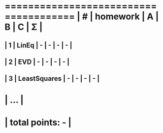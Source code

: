  ======================================
| #  | homework      | A | B | C | Σ   |
 ======================================
| 1  | LinEq         | - | - | - | -  |
---------------------------------------
| 2  | EVD           | - | - | - |  -  |
---------------------------------------
| 3  | LeastSquares  | - | - | - |  -  |
---------------------------------------
|              ...                     |
 ======================================
|                    total points: -  |
 ======================================
